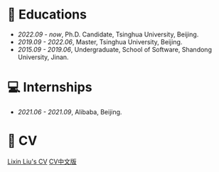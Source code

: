 
# 📖 Educations
- *2022.09 - now*, Ph.D. Candidate, Tsinghua University, Beijing.
- *2019.09 - 2022.06*, Master, Tsinghua University, Beijing.
- *2015.09 - 2019.06*, Undergraduate, School of Software, Shandong University, Jinan.

<!-- # 💬 Invited Talks
- *2022.02*, Hosted MLNLP seminar \| [\[Video\]](https://www.bilibili.com/video/BV1wF411x7qh)
- *2021.06*, Audio & Speech Synthesis, Huawei internal talk
- *2021.03*, Non-autoregressive Speech Synthesis, PaperWeekly & biendata \| [\[video\]](https://www.bilibili.com/video/BV1uf4y1t7Hr/)
- *2020.12*, Non-autoregressive Speech Synthesis, Huawei Noah's Ark Lab internal talk -->

# 💻 Internships
- *2021.06 - 2021.09*, Alibaba, Beijing.

# 📇 CV
[Lixin Liu's CV](/docs/Lixin%20Liu-CV.pdf)
[CV中文版](/docs/刘李鑫-清华大学-0518.pdf)
